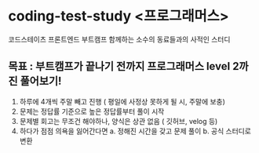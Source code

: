 # coding-test-study <프로그래머스>

코드스테이츠 프론트엔드 부트캠프 함께하는 소수의 동료들과의 사적인 스터디

## **목표 : 부트캠프가 끝나기 전까지 프로그래머스 level 2까진 풀어보기!**

1. 하루에 4개씩 주말 빼고 진행 ( 평일에 사정상 못하게 될 시, 주말에 보충)
2. 문제는 정답률 기준으로 높은 정답률부터 풀이 시작
3. 문제별 회고는 무조건 해야하나, 양식은 상관 없음 ( 깃허브, velog 등)
4. 하다가 점점 의욕을 잃어간다면 
    a. 정해진 시간을 갖고 문제 풀이 
    b. 공식 스터디로 변환
